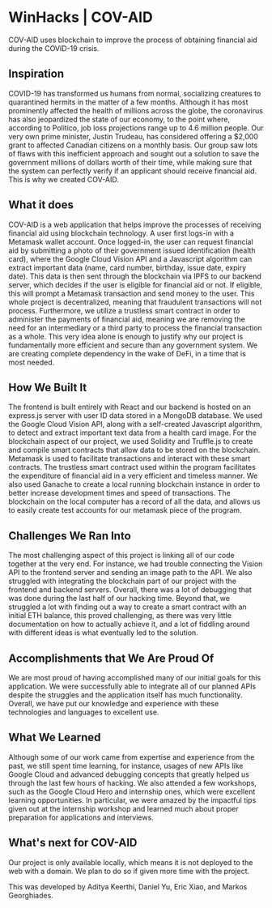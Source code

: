 # WinHacks | COV-AID
COV-AID uses blockchain to improve the process of obtaining financial aid during the COVID-19 crisis.

## Inspiration
COVID-19 has transformed us humans from normal, socializing creatures to quarantined hermits in the matter of a few months. Although it has most prominently affected the health of millions across the globe, the coronavirus has also jeopardized the state of our economy, to the point where, according to Politico, job loss projections range up to 4.6 million people. Our very own prime minister, Justin Trudeau, has considered offering a $2,000 grant to affected Canadian citizens on a monthly basis. Our group saw lots of flaws with this inefficient approach and sought out a solution to save the government millions of dollars worth of their time, while making sure that the system can perfectly verify if an applicant should receive financial aid. This is why we created COV-AID.

## What it does
COV-AID is a web application that helps improve the processes of receiving financial aid using blockchain technology. A user first logs-in with a Metamask wallet account. Once logged-in, the user can request financial aid by submitting a photo of their government issued identification (health card), where the Google Cloud Vision API and a Javascript algorithm can extract important data (name, card number, birthday, issue date, expiry date). This data is then sent through the blockchain via IPFS to our backend server, which decides if the user is eligible for financial aid or not. If eligible, this will prompt a Metamask transaction and send money to the user. This whole project is decentralized, meaning that fraudulent transactions will not process. Furthermore, we utilize a trustless smart contract in order to administer the payments of financial aid, meaning we are removing the need for an intermediary or a third party to process the financial transaction as a whole. This very idea alone is enough to justify why our project is fundamentally more efficient and secure than any government system. We are creating complete dependency in the wake of DeFi, in a time that is most needed.  

## How We Built It
The frontend is built entirely with React and our backend is hosted on an express.js server with user ID data stored in a MongoDB database. We used the Google Cloud Vision API, along with a self-created Javascript algorithm, to detect and extract important text data from a health card image. For the blockchain aspect of our project, we used Solidity and Truffle.js to create and compile smart contracts that allow data to be stored on the blockchain. Metamask is used to facilitate transactions and interact with these smart contracts. The trustless smart contract used within the program facilitates the expenditure of financial aid in a very efficient and timeless manner. We also used Ganache to create a local running blockchain instance in order to better increase development times and speed of transactions. The blockchain on the local computer has a record of all the data, and allows us to easily create test accounts for our metamask piece of the program. 

## Challenges We Ran Into
The most challenging aspect of this project is linking all of our code together at the very end. For instance, we had trouble connecting the Vision API to the frontend server and sending an image path to the API. We also struggled with integrating the blockchain part of our project with the frontend and backend servers. Overall, there was a lot of debugging that was done during the last half of our hacking time. Beyond that, we struggled a lot with finding out a way to create a smart contract with an initial ETH balance, this proved challenging, as there was very little documentation on how to actually achieve it, and a lot of fiddling around with different ideas is what eventually led to the solution.

## Accomplishments that We Are Proud Of
We are most proud of having accomplished many of our initial goals for this application. We were successfully able to integrate all of our planned APIs despite the struggles and the application itself has much functionality. Overall, we have put our knowledge and experience with these technologies and languages to excellent use.

## What We Learned
Although some of our work came from expertise and experience from the past, we still spent time learning, for instance, usages of new APIs like Google Cloud and advanced debugging concepts that greatly helped us through the last few hours of hacking. We also attended a few workshops, such as the Google Cloud Hero and internship ones, which were excellent learning opportunities. In particular, we were amazed by the impactful tips given out at the internship workshop and learned much about proper preparation for applications and interviews.

## What's next for COV-AID
Our project is only available locally, which means it is not deployed to the web with a domain. We plan to do so if given more time with the project.

This was developed by Aditya Keerthi, Daniel Yu, Eric Xiao, and Markos Georghiades.
